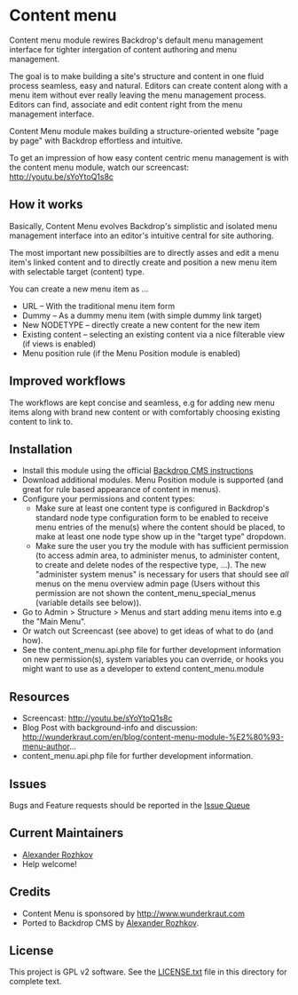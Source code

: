 # Content menu

Content menu module rewires Backdrop's default menu management interface for tighter intergation of content authoring and menu management.

The goal is to make building a site's structure and content in one fluid process seamless, easy and natural. Editors can create content along with a menu item without ever really leaving the menu management process. Editors can find, associate and edit content right from the menu management interface.

Content Menu module makes building a structure-oriented website "page by page" with Backdrop effortless and intuitive.

To get an impression of how easy content centric menu management is with the content menu module, watch our screencast: http://youtu.be/sYoYtoQ1s8c

## How it works

Basically, Content Menu evolves Backdrop's simplistic and isolated menu management interface into an editor's intuitive central for site authoring.

The most important new possibilties are to directly asses and edit a menu item's linked content and to directly create and position a new menu item with selectable target (content) type.

You can create a new menu item as …

- URL – With the traditional menu item form
- Dummy – As a dummy menu item (with simple dummy link target)
- New NODETYPE – directly create a new content for the new item
- Existing content – selecting an existing content via a nice filterable view (if views is enabled)
- Menu position rule (if the Menu Position module is enabled)

## Improved workflows

The workflows are kept concise and seamless, e.g for adding new menu items along with brand new content or with comfortably choosing existing content to link to.

## Installation

- Install this module using the official [Backdrop CMS instructions](https://backdropcms.org/guide/modules)
- Download additional modules. Menu Position module is supported (and great for rule based appearance of content in menus).
- Configure your permissions and content types:
  - Make sure at least one content type is configured in Backdrop's standard node type configuration form to be enabled to receive menu entries of the menu(s) where the content should be placed, to make at least one node type show up in the "target type" dropdown.
  - Make sure the user you try the module with has sufficient permission (to access admin area, to administer menus, to administer content, to create and delete nodes of the respective type, …). The new "administer system menus" is necessary for users that should see _all_ menus on the menu overview admin page (Users without this permission are not shown the content_menu_special_menus (variable details see below)).
- Go to Admin > Structure > Menus and start adding menu items into e.g the "Main Menu".
- Or watch out Screencast (see above) to get ideas of what to do (and how).
- See the content_menu.api.php file for further development information on new permission(s), system variables you can override, or hooks you might want to use as a developer to extend content_menu.module

## Resources

* Screencast: http://youtu.be/sYoYtoQ1s8c
* Blog Post with background-info and discussion: http://wunderkraut.com/en/blog/content-menu-module-%E2%80%93-menu-author...
* content_menu.api.php file for further development information.

## Issues

Bugs and Feature requests should be reported in the 
[Issue Queue](https://github.com/backdrop-contrib/content_menu/issues)

## Current Maintainers

 - [Alexander Rozhkov](https://github.com/Al-Rozhkov)
 - Help welcome!

## Credits

- Content Menu is sponsored by http://www.wunderkraut.com
- Ported to Backdrop CMS by [Alexander Rozhkov](https://github.com/Al-Rozhkov).

## License

This project is GPL v2 software. See the [LICENSE.txt](https://github.com/backdrop-contrib/multifield/blob/1.x-1.x/LICENSE.txt) 
file in this directory for complete text.
